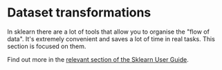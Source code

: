 # Dataset transformations

In sklearn there are a lot of tools that allow you to organise the "flow of data". It's extremely convenient and saves a lot of time in real tasks. This section is focused on them.

Find out more in the [relevant section of the Sklearn User Guide](https://scikit-learn.org/stable/data_transforms.html).